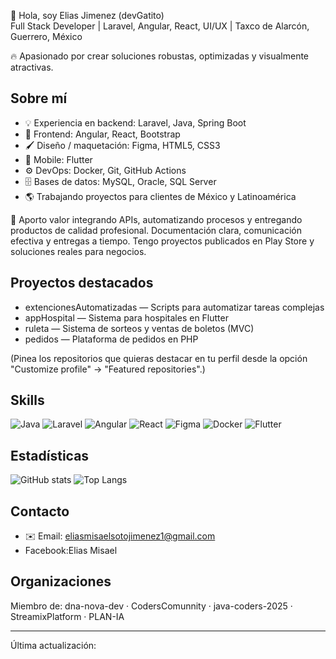🚀 Hola, soy Elias Jimenez (devGatito)  
Full Stack Developer | Laravel, Angular, React, UI/UX | Taxco de Alarcón, Guerrero, México

🔥 Apasionado por crear soluciones robustas, optimizadas y visualmente atractivas.

## Sobre mí
- 💡 Experiencia en backend: Laravel, Java, Spring Boot
- 🎨 Frontend: Angular, React, Bootstrap
- 🖌️ Diseño / maquetación: Figma, HTML5, CSS3
- 📱 Mobile: Flutter
- ⚙️ DevOps: Docker, Git, GitHub Actions
- 🗄️ Bases de datos: MySQL, Oracle, SQL Server
- 🌎 Trabajando proyectos para clientes de México y Latinoamérica

🎯 Aporto valor integrando APIs, automatizando procesos y entregando productos de calidad profesional. Documentación clara, comunicación efectiva y entregas a tiempo. Tengo proyectos publicados en Play Store y soluciones reales para negocios.

## Proyectos destacados
- extencionesAutomatizadas — Scripts para automatizar tareas complejas
- appHospital — Sistema para hospitales en Flutter
- ruleta — Sistema de sorteos y ventas de boletos (MVC)
- pedidos — Plataforma de pedidos en PHP

(Pinea los repositorios que quieras destacar en tu perfil desde la opción "Customize profile" → "Featured repositories".)

## Skills
![Java](https://img.shields.io/badge/Java-ED8B00?style=flat&logo=java&logoColor=white) 
![Laravel](https://img.shields.io/badge/Laravel-FF2D20?style=flat&logo=laravel&logoColor=white) 
![Angular](https://img.shields.io/badge/Angular-DD0031?style=flat&logo=angular&logoColor=white) 
![React](https://img.shields.io/badge/React-20232A?style=flat&logo=react&logoColor=61DAFB) 
![Figma](https://img.shields.io/badge/Figma-F24E1E?style=flat&logo=figma&logoColor=white) 
![Docker](https://img.shields.io/badge/Docker-2496ED?style=flat&logo=docker&logoColor=white) 
![Flutter](https://img.shields.io/badge/Flutter-02569B?style=flat&logo=flutter&logoColor=white)

## Estadísticas
![GitHub stats](https://github-readme-stats.vercel.app/api?username=devGatito&show_icons=true&theme=radical)
![Top Langs](https://github-readme-stats.vercel.app/api/top-langs/?username=devGatito&layout=compact&theme=radical)

## Contacto
- ✉️ Email: eliasmisaelsotojimenez1@gmail.com
- Facebook:Elias Misael

## Organizaciones
Miembro de: dna-nova-dev · CodersComunnity · java-coders-2025 · StreamixPlatform · PLAN-IA

---

Última actualización: <!--LAST_UPDATED-->
